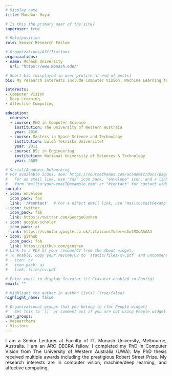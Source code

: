 ```yaml
---
# Display name
title: Munawar Hayat

# Is this the primary user of the site?
superuser: true

# Role/position
role: Senior Research Fellow  

# Organizations/Affiliations
organizations:
- name: Monash University
  url: "https://www.monash.edu/"

# Short bio (displayed in user profile at end of posts)
bio: My research interests include Computer Vision, Machine Learning and Deep Learning.

interests:
- Computer Vision
- Deep Learning
- Affective Computing

education:
  courses:
  - course: PhD in Computer Science
    institution: The University of Western Austraia
    year: 2016
  - course: Masters in Space Science and Technology
    institution: Luleå Tekniska Universitet
    year: 2011
  - course: BSc in Engineering
    institution: National University of Sciences & Technology
    year: 2009

# Social/Academic Networking
# For available icons, see: https://sourcethemes.com/academic/docs/page-builder/#icons
#   For an email link, use "fas" icon pack, "envelope" icon, and a link in the
#   form "mailto:your-email@example.com" or "#contact" for contact widget.
social:
- icon: envelope
  icon_pack: fas
  link: '/#contact'  # For a direct email link, use "mailto:test@example.org".
- icon: twitter
  icon_pack: fab
  link: https://twitter.com/GeorgeCushen
- icon: google-scholar
  icon_pack: ai
  link: https://scholar.google.co.uk/citations?user=sIwtMXoAAAAJ
- icon: github
  icon_pack: fab
  link: https://github.com/gcushen
# Link to a PDF of your resume/CV from the About widget.
# To enable, copy your resume/CV to `static/files/cv.pdf` and uncomment the lines below.
# - icon: cv
#   icon_pack: ai
#   link: files/cv.pdf

# Enter email to display Gravatar (if Gravatar enabled in Config)
email: ""

# Highlight the author in author lists? (true/false)
highlight_name: false

# Organizational groups that you belong to (for People widget)
#   Set this to `[]` or comment out if you are not using People widget.
user_groups:
- Researchers
- Visitors
---
```


<p style='text-align: justify;'>  I am a Senior Lecturer at Faculty of IT, Monash University, Melbourne, Australia. I am an ARC DECRA fellow. I completed my PhD in Computer Vision from The University of Western Australia (UWA). My PhD thesis received multiple awards including the prestigious Robert Street Prize. My research interests are in computer vision, machine/deep learning, and affective computing. </p>
